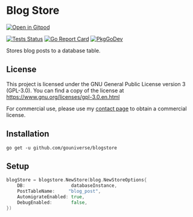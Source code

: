 # Blog Store

<a href="https://gitpod.io/#https://github.com/gouniverse/blogstore" style="float:right:"><img src="https://gitpod.io/button/open-in-gitpod.svg" alt="Open in Gitpod" loading="lazy"></a>

[![Tests Status](https://github.com/gouniverse/blogstore/actions/workflows/tests.yml/badge.svg?branch=main)](https://github.com/gouniverse/blogstore/actions/workflows/tests.yml)
[![Go Report Card](https://goreportcard.com/badge/github.com/gouniverse/blogstore)](https://goreportcard.com/report/github.com/gouniverse/blogstore)
[![PkgGoDev](https://pkg.go.dev/badge/github.com/gouniverse/blogstore)](https://pkg.go.dev/github.com/gouniverse/blogstore)

Stores blog posts to a database table.

## License

This project is licensed under the GNU General Public License version 3 (GPL-3.0). You can find a copy of the license at https://www.gnu.org/licenses/gpl-3.0.en.html

For commercial use, please use my [contact page](https://lesichkov.co.uk/contact) to obtain a commercial license.

## Installation
```
go get -u github.com/gouniverse/blogstore
```

## Setup

```go
blogStore = blogstore.NewStore(blog.NewStoreOptions{
	DB:                 databaseInstance,
	PostTableName:     "blog_post",
	AutomigrateEnabled: true,
	DebugEnabled:       false,
})
```
